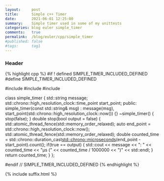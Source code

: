 ```yaml
---
layout:     post
title:      Simple c++ Timer
date:       2021-06-01 12:25:00
summary:    Simple timer used in some of my unittests
categories: blog euler simple_timer
comments:   true
permalink:  /blog/euler/cpp/simple_timer
#published: false
#tags:      tag1
---
```


### Header

{% highlight cpp %}
#if ! defined SIMPLE_TIMER_INCLUDED_DEFINED
#define SIMPLE_TIMER_INCLUDED_DEFINED

#include <atomic>
#include <chrono>
#include <iostream>

class simple_timer 
{
  std::string message;
  std::chrono::high_resolution_clock::time_point start_point;
  public:
    simple_timer(const std::string& msg) : message(msg), 
                                           start_point(std::chrono::high_resolution_clock::now()) {}
    ~simple_timer() {
      stop(false);
    }
    double stop(bool output = false)
    {
      std::atomic_thread_fence(std::memory_order_relaxed);
      auto end_point = std::chrono::high_resolution_clock::now();
      std::atomic_thread_fence(std::memory_order_relaxed);
      double counted_time = std::chrono::duration_cast<std::chrono::microseconds>(end_point - start_point).count();
      if(true == output) {
        std::cout << message << ": " << counted_time << "μs (" << counted_time / 1000000 << ")" << std::endl;
      }
      return counted_time;
    }
};

#endif // SIMPLE_TIMER_INCLUDED_DEFINED
{% endhighlight %}

{% include suffix.html %}
